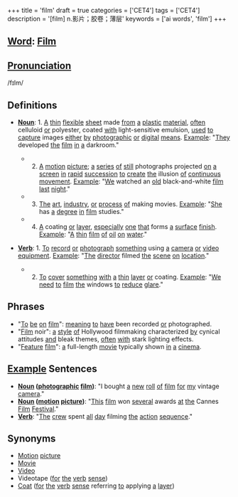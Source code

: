 +++
title = 'film'
draft = true
categories = ['CET4']
tags = ['CET4']
description = '[film] n.影片；胶卷；薄层'
keywords = ['ai words', 'film']
+++

## [Word](/post/word/): [Film](/post/film/)

## [Pronunciation](/post/pronunciation/)
/fɪlm/

## Definitions
- **[Noun](/post/noun/)**: 1. [A](/post/a/) [thin](/post/thin/) [flexible](/post/flexible/) [sheet](/post/sheet/) made [from](/post/from/) [a](/post/a/) [plastic](/post/plastic/) [material](/post/material/), [often](/post/often/) celluloid [or](/post/or/) polyester, coated [with](/post/with/) light-sensitive emulsion, [used](/post/used/) [to](/post/to/) [capture](/post/capture/) images [either](/post/either/) [by](/post/by/) [photographic](/post/photographic/) [or](/post/or/) [digital](/post/digital/) [means](/post/means/). [Example](/post/example/): "[They](/post/they/) developed [the](/post/the/) [film](/post/film/) [in](/post/in/) [a](/post/a/) darkroom."
   - 2. [A](/post/a/) [motion](/post/motion/) [picture](/post/picture/); [a](/post/a/) [series](/post/series/) [of](/post/of/) [still](/post/still/) photographs projected [on](/post/on/) [a](/post/a/) [screen](/post/screen/) [in](/post/in/) [rapid](/post/rapid/) [succession](/post/succession/) [to](/post/to/) [create](/post/create/) [the](/post/the/) illusion [of](/post/of/) [continuous](/post/continuous/) [movement](/post/movement/). [Example](/post/example/): "[We](/post/we/) watched an [old](/post/old/) black-and-white [film](/post/film/) [last](/post/last/) [night](/post/night/)."
   - 3. [The](/post/the/) [art](/post/art/), [industry](/post/industry/), [or](/post/or/) [process](/post/process/) [of](/post/of/) making movies. [Example](/post/example/): "[She](/post/she/) has [a](/post/a/) [degree](/post/degree/) [in](/post/in/) [film](/post/film/) studies."
   - 4. [A](/post/a/) coating [or](/post/or/) [layer](/post/layer/), [especially](/post/especially/) [one](/post/one/) [that](/post/that/) forms [a](/post/a/) [surface](/post/surface/) [finish](/post/finish/). [Example](/post/example/): "[A](/post/a/) [thin](/post/thin/) [film](/post/film/) [of](/post/of/) [oil](/post/oil/) [on](/post/on/) [water](/post/water/)."
   
- **[Verb](/post/verb/)**: 1. [To](/post/to/) [record](/post/record/) [or](/post/or/) [photograph](/post/photograph/) [something](/post/something/) using [a](/post/a/) [camera](/post/camera/) [or](/post/or/) [video](/post/video/) [equipment](/post/equipment/). [Example](/post/example/): "[The](/post/the/) [director](/post/director/) filmed [the](/post/the/) [scene](/post/scene/) [on](/post/on/) [location](/post/location/)."
   - 2. [To](/post/to/) [cover](/post/cover/) [something](/post/something/) [with](/post/with/) [a](/post/a/) [thin](/post/thin/) [layer](/post/layer/) [or](/post/or/) coating. [Example](/post/example/): "[We](/post/we/) [need](/post/need/) [to](/post/to/) [film](/post/film/) [the](/post/the/) windows [to](/post/to/) [reduce](/post/reduce/) [glare](/post/glare/)."

## Phrases
- "[To](/post/to/) [be](/post/be/) [on](/post/on/) [film](/post/film/)": [meaning](/post/meaning/) [to](/post/to/) [have](/post/have/) been recorded [or](/post/or/) photographed.
- "[Film](/post/film/) noir": [a](/post/a/) [style](/post/style/) [of](/post/of/) Hollywood filmmaking characterized [by](/post/by/) cynical attitudes [and](/post/and/) bleak themes, [often](/post/often/) [with](/post/with/) stark lighting effects.
- "[Feature](/post/feature/) [film](/post/film/)": [a](/post/a/) full-length [movie](/post/movie/) typically shown [in](/post/in/) [a](/post/a/) [cinema](/post/cinema/).
  
## [Example](/post/example/) Sentences
- **[Noun](/post/noun/) ([photographic](/post/photographic/) [film](/post/film/))**: "I bought [a](/post/a/) [new](/post/new/) [roll](/post/roll/) [of](/post/of/) [film](/post/film/) [for](/post/for/) [my](/post/my/) vintage [camera](/post/camera/)."
- **[Noun](/post/noun/) ([motion](/post/motion/) [picture](/post/picture/))**: "[This](/post/this/) [film](/post/film/) won [several](/post/several/) awards [at](/post/at/) [the](/post/the/) Cannes [Film](/post/film/) [Festival](/post/festival/)."
- **[Verb](/post/verb/)**: "[The](/post/the/) [crew](/post/crew/) spent [all](/post/all/) [day](/post/day/) filming [the](/post/the/) [action](/post/action/) [sequence](/post/sequence/)."

## Synonyms
- [Motion](/post/motion/) [picture](/post/picture/)
- [Movie](/post/movie/)
- [Video](/post/video/)
- Videotape ([for](/post/for/) [the](/post/the/) [verb](/post/verb/) [sense](/post/sense/))
- [Coat](/post/coat/) ([for](/post/for/) [the](/post/the/) [verb](/post/verb/) [sense](/post/sense/) referring [to](/post/to/) applying [a](/post/a/) [layer](/post/layer/))
